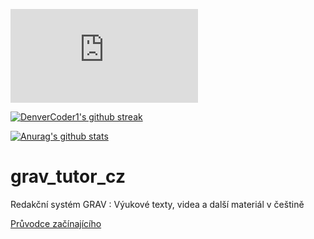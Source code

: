 [![GitHub commits](https://badgen.net/github/commits/Naereen/Strapdown.js)](https://GitHub.com/Naereen/StrapDown.js/commit/)

[![DenverCoder1's github streak](https://github-readme-streak-stats.herokuapp.com/?user=Naereen&theme=blue-green)](https://github.com/DenverCoder1/github-readme-streak-stats)

[![Anurag's github stats](https://github-readme-stats.vercel.app/api?username=Naereen&theme=blue-green)](https://github.com/anuraghazra/github-readme-stats)



# grav_tutor_cz
Redakční systém GRAV : Výukové texty, videa a další materiál v češtině

[Průvodce začínajícího](https://github.com/svatas/grav_tutor_cz/wiki/Pr%C5%AFvodce-za%C4%8D%C3%ADnaj%C3%ADc%C3%ADho)
